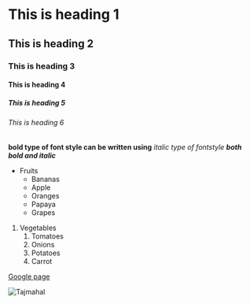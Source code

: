 # This is heading 1
## This is heading 2
### This is heading 3
#### This is heading 4
##### This is heading 5
###### This is heading 6

**bold type of font style can be written using**
*italic type of fontstyle*
***both bold and italic***

* Fruits
  * Bananas
  * Apple
  * Oranges
  * Papaya
  * Grapes
1. Vegetables
    1. Tomatoes
    2. Onions
    3. Potatoes
    4. Carrot

[Google page](https://www.google.com/)
    
![Tajmahal](https://cdn.britannica.com/86/170586-050-AB7FEFAE/Taj-Mahal-Agra-India.jpg)
